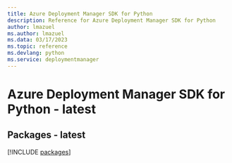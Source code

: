 ```yaml
---
title: Azure Deployment Manager SDK for Python
description: Reference for Azure Deployment Manager SDK for Python
author: lmazuel
ms.author: lmazuel
ms.data: 03/17/2023
ms.topic: reference
ms.devlang: python
ms.service: deploymentmanager
---
```

# Azure Deployment Manager SDK for Python - latest
## Packages - latest
[!INCLUDE [packages](deployment-manager-index.md)]